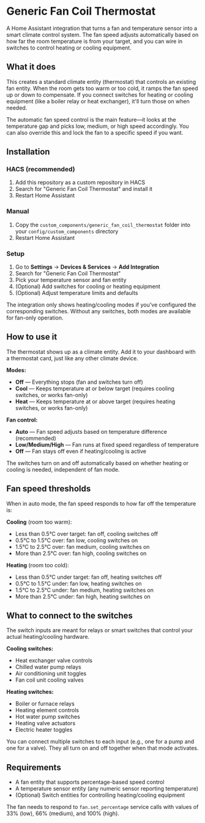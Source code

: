 # Generic Fan Coil Thermostat

A Home Assistant integration that turns a fan and temperature sensor into a smart climate control system. The fan speed adjusts automatically based on how far the room temperature is from your target, and you can wire in switches to control heating or cooling equipment.

## What it does

This creates a standard climate entity (thermostat) that controls an existing fan entity. When the room gets too warm or too cold, it ramps the fan speed up or down to compensate. If you connect switches for heating or cooling equipment (like a boiler relay or heat exchanger), it'll turn those on when needed.

The automatic fan speed control is the main feature—it looks at the temperature gap and picks low, medium, or high speed accordingly. You can also override this and lock the fan to a specific speed if you want.

## Installation

### HACS (recommended)

1. Add this repository as a custom repository in HACS
2. Search for "Generic Fan Coil Thermostat" and install it
3. Restart Home Assistant

### Manual

1. Copy the `custom_components/generic_fan_coil_thermostat` folder into your `config/custom_components` directory
2. Restart Home Assistant

### Setup

1. Go to **Settings** → **Devices & Services** → **Add Integration**
2. Search for "Generic Fan Coil Thermostat"
3. Pick your temperature sensor and fan entity
4. (Optional) Add switches for cooling or heating equipment
5. (Optional) Adjust temperature limits and defaults

The integration only shows heating/cooling modes if you've configured the corresponding switches. Without any switches, both modes are available for fan-only operation.

## How to use it

The thermostat shows up as a climate entity. Add it to your dashboard with a thermostat card, just like any other climate device.

**Modes:**
- **Off** — Everything stops (fan and switches turn off)
- **Cool** — Keeps temperature at or below target (requires cooling switches, or works fan-only)
- **Heat** — Keeps temperature at or above target (requires heating switches, or works fan-only)

**Fan control:**
- **Auto** — Fan speed adjusts based on temperature difference (recommended)
- **Low/Medium/High** — Fan runs at fixed speed regardless of temperature
- **Off** — Fan stays off even if heating/cooling is active

The switches turn on and off automatically based on whether heating or cooling is needed, independent of fan mode.

## Fan speed thresholds

When in auto mode, the fan speed responds to how far off the temperature is:

**Cooling** (room too warm):
- Less than 0.5°C over target: fan off, cooling switches off
- 0.5°C to 1.5°C over: fan low, cooling switches on
- 1.5°C to 2.5°C over: fan medium, cooling switches on  
- More than 2.5°C over: fan high, cooling switches on

**Heating** (room too cold):
- Less than 0.5°C under target: fan off, heating switches off
- 0.5°C to 1.5°C under: fan low, heating switches on
- 1.5°C to 2.5°C under: fan medium, heating switches on
- More than 2.5°C under: fan high, heating switches on

## What to connect to the switches

The switch inputs are meant for relays or smart switches that control your actual heating/cooling hardware.

**Cooling switches:**
- Heat exchanger valve controls
- Chilled water pump relays
- Air conditioning unit toggles
- Fan coil unit cooling valves

**Heating switches:**
- Boiler or furnace relays
- Heating element controls
- Hot water pump switches  
- Heating valve actuators
- Electric heater toggles

You can connect multiple switches to each input (e.g., one for a pump and one for a valve). They all turn on and off together when that mode activates.

## Requirements

- A fan entity that supports percentage-based speed control
- A temperature sensor entity (any numeric sensor reporting temperature)
- (Optional) Switch entities for controlling heating/cooling equipment

The fan needs to respond to `fan.set_percentage` service calls with values of 33% (low), 66% (medium), and 100% (high).

